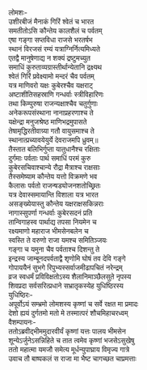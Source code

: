लोमशः-  
उशीरबीजं मैनाकं गिरिं श्वेतं च भारत  
समतीतोऽसि कौन्तेय कालशैलं च पर्वतम्  
एषा गङ्गा सप्तविधा राजसे भरतर्षभ  
स्थानं विरजसं रम्यं यत्राग्निर्नित्यमिध्यते  
एतद्वै मानुषेणाद्य न शक्यं द्रष्टुमच्युत  
समाधिं कुरुताव्यग्रास्तीर्थान्येतानि द्रक्ष्यथ  
श्वेतं गिरिं प्रवेक्ष्यामो मन्दरं चैव पर्वतम्  
यत्र माणिवरो यक्षः कुबेरश्चैव यक्षराट्  
अष्टाशीतिसहस्राणि गन्धर्वाः स्त्रीविहारिणः  
तथा किम्पुरुषा राजन्यक्षाश्चैव चतुर्गुणाः  
अनेकरूपसंस्थाना नानाप्रहरणाश्च ते  
यक्षेन्द्रा मनुजश्रेष्ठ माणिभद्रमुपासते  
तेषामृद्धिरतीवाग्र्या गतौ वायुसमाश्च ते  
स्थानात्प्रच्यावयेयुर्ये देवराजमपि ध्रुवम्॥  
तैस्तात बलिभिर्गुप्ता यातुधानैश्च रक्षिताः  
दुर्गमाः पर्वताः पार्थ समाधिं परमं कुरु  
कुबेरसचिवाश्चान्ये रौद्रा मैत्राश्च राक्षसाः  
तैस्समेष्याम कौन्तेय यत्तो विक्रमणे भव  
कैलासः पर्वतो राजन्षड्योजनशतोच्छ्रितः  
यत्र देवास्समायान्ति विशाला यत्र भारत  
असङ्ख्येयास्तु कौन्तेय यक्षराक्षसकिन्नराः  
नागास्सुपर्णा गन्धर्वाः कुबेरसदनं प्रति  
तान्विगाहस्व पार्थाद्य तपसा नियमेन च  
रक्ष्यमाणो महाराज भीमसेनबलेन च  
स्वस्ति ते वरुणो राजा यमश्च समितिञ्जयः  
गङ्गा च यमुना चैव पर्वताश्च दिशन्तु ते  
इन्द्रस्य जाम्बूनदपर्वताद्वै शृणोमि घोषं तव देवि गङ्गे  
गोपाययैनं सुभगे रिपुभ्यस्सर्वाजमीढापचितं नरेन्द्रम्  
व्रज स्वधर्मं प्रविविक्षतोऽस्य शैलानिमाञ्छैलसुते नृपस्य  
शिवप्रदा सर्वसरित्प्रधाने सभ्रातृकस्येह युधिष्ठिरस्य  
युधिष्ठिरः-  
अपूर्वोऽयं सम्भ्रमो लोमशस्य कृष्णां च सर्वे रक्षत मा प्रमादः  
देशो ह्ययं दुर्गतमो मतो मे तस्मात्परं शौचमिहाचरध्वम्  
वैशम्पायनः-  
ततोऽब्रवीद्भीममुदारवीर्यं कृष्णां यत्तः पालय भीमसेन  
शून्येऽर्जुनेऽसन्निहिते च तात त्वमेव कृष्णां भजसेऽसुखेषु  
ततो महात्मा यमजौ समेत्य मूर्धन्युपाघ्राय विमृज्य गात्रे  
उवाच तौ बाष्पकलं स राजा मा भैष्ट चागच्छत चाप्रमत्ताः  
